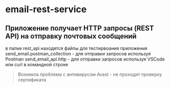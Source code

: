 # email-rest-service

## Приложение получает HTTP запросы (REST API) на отправку почтовых сообщений
в папке rest_api находятся файлы для тестирвоания приложения
send_email.postman_collection - для отправки запросов используя Postman
send_email_api.http - для отправки запросов используя VSCode или curl в командной строке 

>Возникла проблема с антивирусом Avast - не проходит проверку сертификата

